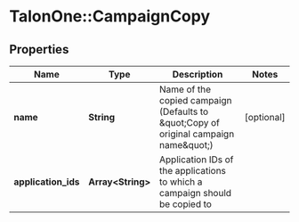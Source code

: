 # TalonOne::CampaignCopy

## Properties
Name | Type | Description | Notes
------------ | ------------- | ------------- | -------------
**name** | **String** | Name of the copied campaign (Defaults to \&quot;Copy of original campaign name\&quot;) | [optional] 
**application_ids** | **Array&lt;String&gt;** | Application IDs of the applications to which a campaign should be copied to | 


